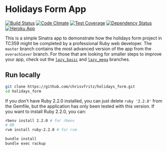 # Holidays Form App

[![Build Status](https://travis-ci.org/chrisvfritz/holidays_form.svg)](https://travis-ci.org/chrisvfritz/holidays_form) [![Code Climate](https://codeclimate.com/github/chrisvfritz/holidays_form/badges/gpa.svg)](https://codeclimate.com/github/chrisvfritz/holidays_form) [![Test Coverage](https://codeclimate.com/github/chrisvfritz/holidays_form/badges/coverage.svg)](https://codeclimate.com/github/chrisvfritz/holidays_form) [![Dependency Status](https://gemnasium.com/chrisvfritz/holidays_form.svg)](https://gemnasium.com/chrisvfritz/holidays_form) [![Heroku App](https://img.shields.io/badge/heroku-tc359--holidays--form-brightgreen.svg?style=flat)](http://tc359-holidays-form.herokuapp.com/)

This is a simple Sinatra app to demonstrate how the holidays form project in TC359 might be completed by a professional Ruby web developer. The `master` branch contains the most advanced version of the app from the `overachiever` branch. For those that are looking for smaller steps to improve your app, check out the [`lazy_basic`](https://github.com/chrisvfritz/holidays_form/tree/lazy_basic) and [`lazy_mega`]() branches.

## Run locally

``` bash
git clone https://github.com/chrisvfritz/holidays_form.git
cd holidays_form
```

If you don't have Ruby 2.2.0 installed, you can just delete `ruby '2.2.0'` from the Gemfile, but the application has only been tested with this version. If you want to install Ruby 2.2.0, you can:

``` bash
rbenv install 2.2.0 # for rbenv
# OR
rvm install ruby-2.2.0 # for rvm
```

``` bash
bundle install
bundle exec rackup
```
